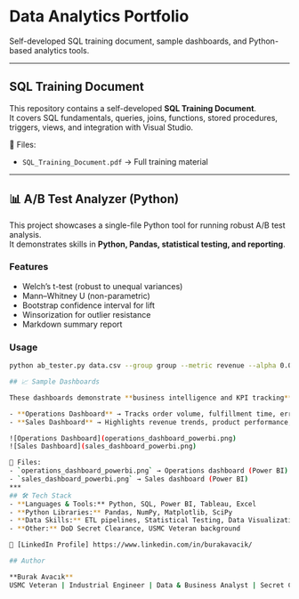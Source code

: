# Data Analytics Portfolio  

Self-developed SQL training document, sample dashboards, and Python-based analytics tools.  

---

## SQL Training Document  

This repository contains a self-developed **SQL Training Document**.  
It covers SQL fundamentals, queries, joins, functions, stored procedures, triggers, views, and integration with Visual Studio.  

📄 Files:  
- `SQL_Training_Document.pdf` → Full training material  

---

## 📊 A/B Test Analyzer (Python)  

This project showcases a single-file Python tool for running robust A/B test analysis.  
It demonstrates skills in **Python, Pandas, statistical testing, and reporting**.

### Features
- Welch’s t-test (robust to unequal variances)  
- Mann–Whitney U (non-parametric)  
- Bootstrap confidence interval for lift  
- Winsorization for outlier resistance  
- Markdown summary report  


### Usage
```bash
python ab_tester.py data.csv --group group --metric revenue --alpha 0.05 --winsor 0.01 --bootstrap 1000

## 📈 Sample Dashboards  

These dashboards demonstrate **business intelligence and KPI tracking** created with **Power BI**.  

- **Operations Dashboard** → Tracks order volume, fulfillment time, error rates.  
- **Sales Dashboard** → Highlights revenue trends, product performance, regional KPIs.  

![Operations Dashboard](operations_dashboard_powerbi.png)  
![Sales Dashboard](sales_dashboard_powerbi.png)  

📄 Files:  
- `operations_dashboard_powerbi.png` → Operations dashboard (Power BI)  
- `sales_dashboard_powerbi.png` → Sales dashboard (Power BI)  
***
## 🛠 Tech Stack  
- **Languages & Tools:** Python, SQL, Power BI, Tableau, Excel  
- **Python Libraries:** Pandas, NumPy, Matplotlib, SciPy  
- **Data Skills:** ETL pipelines, Statistical Testing, Data Visualization, Business Intelligence  
- **Other:** DoD Secret Clearance, USMC Veteran background

🔗 [LinkedIn Profile] https://www.linkedin.com/in/burakavacik/

## Author  

**Burak Avacık**  
USMC Veteran | Industrial Engineer | Data & Business Analyst | Secret Clearance  
